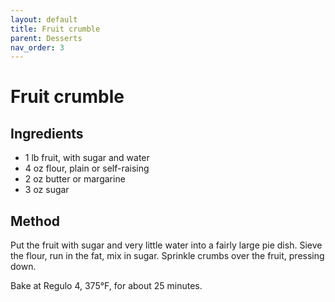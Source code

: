 ```yaml
---
layout: default
title: Fruit crumble
parent: Desserts
nav_order: 3
---
```


# Fruit crumble

## Ingredients

* 1 lb fruit, with sugar and water
* 4 oz flour, plain or self-raising
* 2 oz butter or margarine
* 3 oz sugar

## Method

Put the fruit with sugar and very little water into a fairly large pie dish.
Sieve the flour, run in the fat, mix in sugar. Sprinkle crumbs over the
fruit, pressing down. 

Bake at Regulo 4, 375°F, for about 25 minutes.
